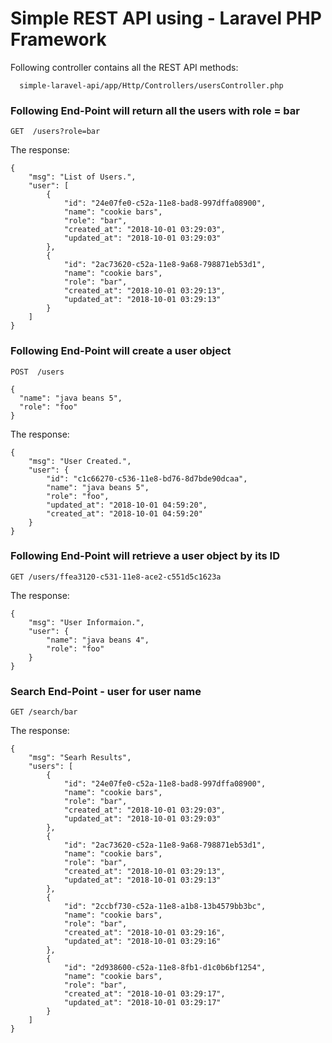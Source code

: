 # Simple REST API using - Laravel PHP Framework

Following controller contains all the REST API methods:

      simple-laravel-api/app/Http/Controllers/usersController.php
    



### Following End-Point will return all the users with role = bar

```GET  /users?role=bar```

The response:
```
{
    "msg": "List of Users.",
    "user": [
        {
            "id": "24e07fe0-c52a-11e8-bad8-997dffa08900",
            "name": "cookie bars",
            "role": "bar",
            "created_at": "2018-10-01 03:29:03",
            "updated_at": "2018-10-01 03:29:03"
        },
        {
            "id": "2ac73620-c52a-11e8-9a68-798871eb53d1",
            "name": "cookie bars",
            "role": "bar",
            "created_at": "2018-10-01 03:29:13",
            "updated_at": "2018-10-01 03:29:13"
        }
    ]
}
```

### Following End-Point will create a user object

```POST  /users```

```
{
  "name": "java beans 5",
  "role": "foo"
}
```

The response:
```
{
    "msg": "User Created.",
    "user": {
        "id": "c1c66270-c536-11e8-bd76-8d7bde90dcaa",
        "name": "java beans 5",
        "role": "foo",
        "updated_at": "2018-10-01 04:59:20",
        "created_at": "2018-10-01 04:59:20"
    }
}
```

### Following End-Point will retrieve a user object by its ID

```GET /users/ffea3120-c531-11e8-ace2-c551d5c1623a```

The response:
```
{
    "msg": "User Informaion.",
    "user": {
        "name": "java beans 4",
        "role": "foo"
    }
}
```

### Search End-Point - user for user name

```GET /search/bar```

The response:
```
{
    "msg": "Searh Results",
    "users": [
        {
            "id": "24e07fe0-c52a-11e8-bad8-997dffa08900",
            "name": "cookie bars",
            "role": "bar",
            "created_at": "2018-10-01 03:29:03",
            "updated_at": "2018-10-01 03:29:03"
        },
        {
            "id": "2ac73620-c52a-11e8-9a68-798871eb53d1",
            "name": "cookie bars",
            "role": "bar",
            "created_at": "2018-10-01 03:29:13",
            "updated_at": "2018-10-01 03:29:13"
        },
        {
            "id": "2ccbf730-c52a-11e8-a1b8-13b4579bb3bc",
            "name": "cookie bars",
            "role": "bar",
            "created_at": "2018-10-01 03:29:16",
            "updated_at": "2018-10-01 03:29:16"
        },
        {
            "id": "2d938600-c52a-11e8-8fb1-d1c0b6bf1254",
            "name": "cookie bars",
            "role": "bar",
            "created_at": "2018-10-01 03:29:17",
            "updated_at": "2018-10-01 03:29:17"
        }
    ]
}
```
